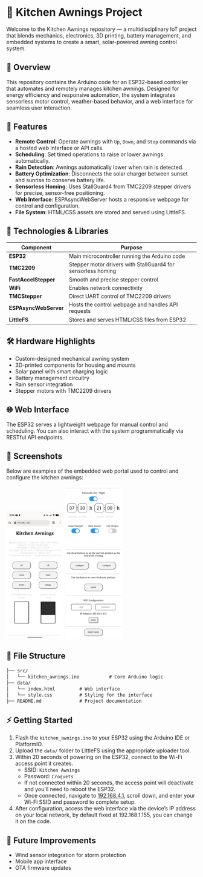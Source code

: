 # 🏡 Kitchen Awnings Project

Welcome to the Kitchen Awnings repository — a multidisciplinary IoT project that blends mechanics, electronics, 3D printing, battery management, and embedded systems to create a smart, solar-powered awning control system.

## 🚀 Overview

This repository contains the Arduino code for an ESP32-based controller that automates and remotely manages kitchen awnings. Designed for energy efficiency and responsive automation, the system integrates sensorless motor control, weather-based behavior, and a web interface for seamless user interaction.

## 🎯 Features

- **Remote Control**: Operate awnings with `Up`, `Down`, and `Stop` commands via a hosted web interface or API calls.
- **Scheduling**: Set timed operations to raise or lower awnings automatically.
- **Rain Detection**: Awnings automatically lower when rain is detected.
- **Battery Optimization**: Disconnects the solar charger between sunset and sunrise to conserve battery life.
- **Sensorless Homing**: Uses StallGuard4 from TMC2209 stepper drivers for precise, sensor-free positioning.
- **Web Interface**: ESPAsyncWebServer hosts a responsive webpage for control and configuration.
- **File System**: HTML/CSS assets are stored and served using LittleFS.

## 🧰 Technologies & Libraries

| Component              | Purpose                                                                 |
|------------------------|-------------------------------------------------------------------------|
| **ESP32**              | Main microcontroller running the Arduino code                          |
| **TMC2209**            | Stepper motor drivers with StallGuard4 for sensorless homing           |
| **FastAccelStepper**   | Smooth and precise stepper control                                      |
| **WiFi**               | Enables network connectivity                                            |
| **TMCStepper**         | Direct UART control of TMC2209 drivers                                 |
| **ESPAsyncWebServer**  | Hosts the control webpage and handles API requests                      |
| **LittleFS**           | Stores and serves HTML/CSS files from ESP32                            |

## 🛠️ Hardware Highlights

- Custom-designed mechanical awning system
- 3D-printed components for housing and mounts
- Solar panel with smart charging logic
- Battery management circuitry
- Rain sensor integration
- Stepper motors with TMC2209 drivers

## 🌐 Web Interface

The ESP32 serves a lightweight webpage for manual control and scheduling. You can also interact with the system programmatically via RESTful API endpoints.

## 📸 Screenshots

Below are examples of the embedded web portal used to control and configure the kitchen awnings:

<img src="screenshot1.png" alt="Electric data and Remote Control" width="30%"/>

<img src="screenshot2.png" alt="Scheduling & Configuration" width="30%"/>


## 📁 File Structure

```
├── src/
│   └── kitchen_awnings.ino           # Core Arduino logic
├── data/
│   └── index.html         # Web interface
│   └── style.css          # Styling for the interface
├── README.md              # Project documentation
```

## ⚡ Getting Started

1. Flash the `kitchen_awnings.ino` to your ESP32 using the Arduino IDE or PlatformIO.  
2. Upload the `data/` folder to LittleFS using the appropriate uploader tool.  
3. Within 20 seconds of powering on the ESP32, connect to the Wi-Fi access point it creates.  
   - SSID: `Kitchen Awnings`  
   - Password: `Croquets`  
   - If not connected within 20 seconds, the access point will deactivate and you'll need to reboot the ESP32.  
   - Once connected, navigate to [192.168.4.1](http://192.168.4.1), scroll down, and enter your Wi-Fi SSID and password to complete setup.  
4. After configuration, access the web interface via the device’s IP address on your local network, by default fixed at 192.168.1.155, you can change it on the code.


## 📅 Future Improvements

- Wind sensor integration for storm protection
- Mobile app interface
- OTA firmware updates
